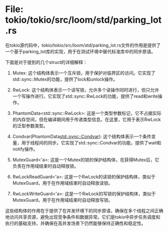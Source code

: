 # File: tokio/tokio/src/loom/std/parking_lot.rs

在tokio源代码中，tokio/tokio/src/loom/std/parking_lot.rs文件的作用是提供了一个基于parking_lot库的实现，用于在测试环境中替代标准库中的同步原语。

下面是对于提到的几个struct的详细解释：

1. Mutex<T>: 这个结构体表示一个互斥锁，用于保护对临界区的访问。它实现了std::sync::Mutex的功能，提供了lock和unlock操作。

2. RwLock<T>: 这个结构体表示一个读写锁，允许多个读操作同时进行，但只允许一个写操作进行。它实现了std::sync::RwLock的功能，提供了read和write操作。

3. PhantomData\<std::sync::RwLock<T>\>: 这是一个类型参数标记，它不占据实际的内存空间，但在编译期间用于传递类型信息。在这里，它用于表示RwLock的泛型参数类型。

4. Condvar(PhantomData<std::sync::Condvar>): 这个结构体表示一个条件变量，用于线程间的同步。它实现了std::sync::Condvar的功能，提供了wait和notify操作。

5. MutexGuard<'a>: 这是一个Mutex的锁的保护结构体，在获得Mutex后，它负责在作用域结束时自动释放锁。

6. RwLockReadGuard<'a>: 这是一个RwLock的读锁的保护结构体，类似于MutexGuard，用于在作用域结束时自动释放读锁。

7. RwLockWriteGuard<'a>: 这是一个RwLock的写锁的保护结构体，类似于MutexGuard，用于在作用域结束时自动释放写锁。

这些结构体的作用在于提供了在并发环境下的同步原语，确保在多个线程之间正确地访问共享资源，避免出现竞争条件和数据异常。它们是tokio中异步任务调度和执行的基础支持，并确保在高并发场景下仍然能够保持正确性和稳定性。

